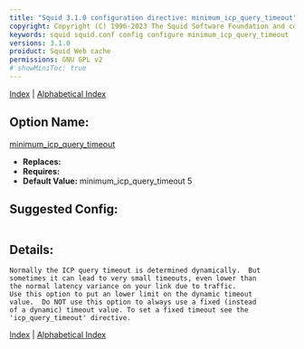 ```yaml
---
title: "Squid 3.1.0 configuration directive: minimum_icp_query_timeout"
copyright: Copyright (C) 1996-2023 The Squid Software Foundation and contributors
keywords: squid squid.conf config configure minimum_icp_query_timeout
versions: 3.1.0
proiduct: Squid Web cache
permissions: GNU GPL v2
# showMiniToc: true
---
```

[Index](index#toc_minimum_icp_query_timeout) | [Alphabetical Index](index_all#toc_minimum_icp_query_timeout)

## Option Name:
[minimum_icp_query_timeout](#minimum_icp_query_timeout)
 * **Replaces:** 
 * **Requires:** 
 * **Default Value:** minimum_icp_query_timeout 5


## Suggested Config:
```plaintext

```

## Details:

	Normally the ICP query timeout is determined dynamically.  But
	sometimes it can lead to very small timeouts, even lower than
	the normal latency variance on your link due to traffic.
	Use this option to put an lower limit on the dynamic timeout
	value.  Do NOT use this option to always use a fixed (instead
	of a dynamic) timeout value. To set a fixed timeout see the
	'icp_query_timeout' directive.



[Index](index#toc_minimum_icp_query_timeout) | [Alphabetical Index](index_all#toc_minimum_icp_query_timeout)

